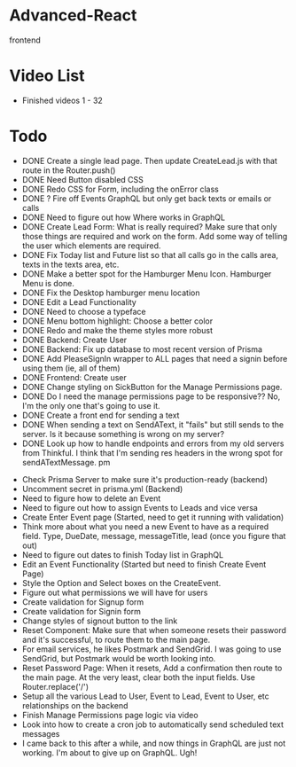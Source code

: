 # Advanced-React

frontend

# Video List

-   Finished videos 1 - 32

# Todo

-   DONE Create a single lead page. Then update CreateLead.js with that route in the Router.push()
-   DONE Need Button disabled CSS
-   DONE Redo CSS for Form, including the onError class
-   DONE ? Fire off Events GraphQL but only get back texts or emails or calls
-   DONE Need to figure out how Where works in GraphQL
-   DONE Create Lead Form: What is really required? Make sure that only those things are required and work on the form. Add some way of telling the user which elements are required.
-   DONE Fix Today list and Future list so that all calls go in the calls area, texts in the texts area, etc.
-   DONE Make a better spot for the Hamburger Menu Icon. Hamburger Menu is done.
-   DONE Fix the Desktop hamburger menu location
-   DONE Edit a Lead Functionality
-   DONE Need to choose a typeface
-   DONE Menu bottom highlight: Choose a better color
-   DONE Redo and make the theme styles more robust
-   DONE Backend: Create User
-   DONE Backend: Fix up database to most recent version of Prisma
-   DONE Add PleaseSignIn wrapper to ALL pages that need a signin before using them (ie, all of them)
-   DONE Frontend: Create user
-   DONE Change styling on SickButton for the Manage Permissions page.
-   DONE Do I need the manage permissions page to be responsive?? No, I'm the only one that's going to use it.
-   DONE Create a front end for sending a text
-   DONE When sending a text on SendAText, it "fails" but still sends to the server. Is it because something is wrong on my server?
-   DONE Look up how to handle endpoints and errors from my old servers from Thinkful. I think that I'm sending res headers in the wrong spot for sendATextMessage.
    pm

*   Check Prisma Server to make sure it's production-ready (backend)
*   Uncomment secret in prisma.yml (Backend)
*   Need to figure how to delete an Event
*   Need to figure out how to assign Events to Leads and vice versa
*   Create Enter Event page (Started, need to get it running with validation)
*   Think more about what you need a new Event to have as a required field. Type, DueDate, message, messageTitle, lead (once you figure that out)
*   Need to figure out dates to finish Today list in GraphQL
*   Edit an Event Functionality (Started but need to finish Create Event Page)
*   Style the Option and Select boxes on the CreateEvent.
*   Figure out what permissions we will have for users
*   Create validation for Signup form
*   Create validation for Signin form
*   Change styles of signout button to the link
*   Reset Component: Make sure that when someone resets their password and it's successful, to route them to the main page.
*   For email services, he likes Postmark and SendGrid. I was going to use SendGrid, but Postmark would be worth looking into.
*   Reset Password Page: When it resets, Add a confirmation then route to the main page. At the very least, clear both the input fields. Use Router.replace('/')
*   Setup all the various Lead to User, Event to Lead, Event to User, etc relationships on the backend
*   Finish Manage Permissions page logic via video
*   Look into how to create a cron job to automatically send scheduled text messages
*   I came back to this after a while, and now things in GraphQL are just not working. I'm about to give up on GraphQL. Ugh!
